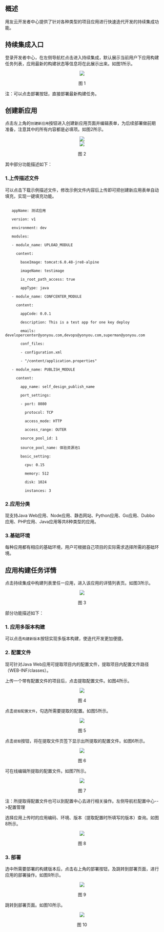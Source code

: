 ## 概述

用友云开发者中心提供了针对各种类型的项目应用进行快速迭代开发的持续集成功能。



## 持续集成入口 ##



登录开发者中心，在左侧导航栏点击进入持续集成，默认展示当前用户下应用构建任务列表，应用最新的构建状态等信息将在此展示出来。如图1所示。



<div align="center">
<img src="images/create_1.png">
</div>

<p align="center"> 图 1</p>



注：可以点击部署按钮，直接部署最新构建任务。



## 创建新应用 ##



点击左上角的```创建新应用```按钮进入创建新应用页面并编辑表单，为后续部署做前期准备，注意其中的所有内容都是必填项。如图2所示。



<div align="center">
<img src="images/create_2.1.png">
</div>

<div align="center">
<img src="images/create_2.2.png">
</div>

<p align="center"> 图 2</p>



其中部分功能描述如下：



### 1.上传描述文件 ###



可以点击下载示例描述文件，修改示例文件内容后上传即可把创建新应用表单自动填充，实现一键填充功能。



 ```

	appName: 测试应用

	version: v1

	environment: dev

	modules:

	- module_name: UPLOAD_MODULE

	  content:

	    baseImage: tomcat:6.0.48-jre8-alpine

	    imageName: testimage

	    is_root_path_access: true

	    appType: java

	- module_name: CONFCENTER_MODULE

	  content:

	    appCode: 0.0.1

	    description: This is a test app for one key deploy

	    emails: developercenter@yonyou.com,devops@yonyou.com,superman@yonyou.com

	    conf_files:

	    - configuration.xml

	    - "/content/application.properties"

	- module_name: PUBLISH_MODULE

	  content:

	    app_name: self_design_publish_name

	    port_settings:

	    - port: 8080

	      protocol: TCP

	      access_mode: HTTP

	      access_range: OUTER

	    source_pool_id: 1

	    source_pool_name: 体验资源池1

	    basic_setting:

	      cpu: 0.15

	      memory: 512

	      disk: 1024

	      instances: 3

```

### 2.应用分类 ###



现支持Java Web应用、Node应用、静态网站、Python应用、Go应用、Dubbo应用、PHP应用、Java应用等共8种类型的应用。



### 3.基础环境 ###



每种应用都有相应的基础环境，用户可根据自己项目的实际需求选择所需的基础环境。



## 应用构建任务详情 ##



点击持续集成中构建列表里任一应用，进入该应用的详情列表页。如图3所示。



<div align="center">
<img src="images/create_3.png">
</div>

<p align="center"> 图 3</p>


部分功能描述如下：



### 1. 应用多版本构建 ###



可以点击```构建新版本```按钮实现多版本构建，使迭代开发更加便捷。



### 2. 配置文件 ###



现可针对Java Web应用可提取项目内的配置文件，提取项目内配置文件路径（WEB-INF/classes）。

上传一个带有配置文件的项目后，点击提取配置文件。如图4所示。



<div align="center">
<img src="images/create_4.png">
</div>

<p align="center"> 图 4</p>



点击```提取配置文件```，勾选所需要提取的配置。如图5所示。



<div align="center">
<img src="images/create_5.png">
</div>

<p align="center"> 图 5</p>



点击```提取```按钮，将在提取文件页签下显示出所提取的配置文件。如图6所示。



<div align="center">
<img src="images/create_6.png">
</div>

<p align="center"> 图 6</p>



可在线编辑所提取的配置文件。如图7所示。



<div align="center">
<img src="images/create_7.png">
</div>

<p align="center"> 图 7</p>



注：所提取得配置文件也可以到配置中心去进行相关操作。左侧导航栏配置中心-->配置管理

选择应用上传时的应用编码、环境、版本（提取配置时所填写的版本）查询。如图8所示。



<div align="center">
<img src="images/create_8.png">
</div>

<p align="center"> 图 8</p>



### 3. 部署 ###



选中所需要部署的构建版本后，点击右上角的部署按钮，及跳转到部署页面，进行应用的部署操作。如图9所示。



<div align="center">
<img src="images/create_9.png">
</div>

<p align="center"> 图 9</p>



跳转到部署页面。如图10所示。



<div align="center">
<img src="images/create_10.png">
</div>

<p align="center"> 图 10</p>